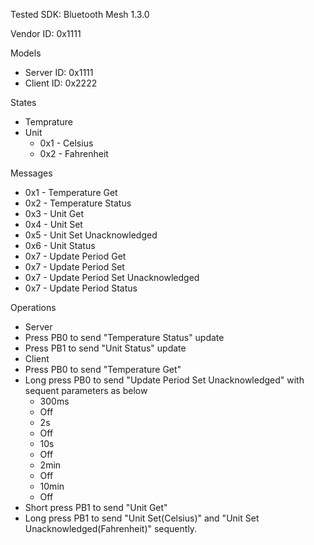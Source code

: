 Tested SDK: Bluetooth Mesh 1.3.0

Vendor ID: 0x1111

Models
 - Server ID: 0x1111
 - Client ID: 0x2222
 
States
 - Temprature
 - Unit
 	- 0x1 - Celsius
 	- 0x2 - Fahrenheit

Messages
 - 0x1 - Temperature Get
 - 0x2 - Temperature Status
 - 0x3 - Unit Get
 - 0x4 - Unit Set
 - 0x5 - Unit Set Unacknowledged
 - 0x6 - Unit Status
 - 0x7 - Update Period Get
 - 0x7 - Update Period Set
 - 0x7 - Update Period Set Unacknowledged
 - 0x7 - Update Period Status
 
Operations
 - Server
  - Press PB0 to send "Temperature Status" update
  - Press PB1 to send "Unit Status" update
 - Client
  - Press PB0 to send "Temperature Get"
  - Long press PB0 to send "Update Period Set Unacknowledged" with sequent parameters as below
	- 300ms
	- Off
	- 2s
	- Off
	- 10s
	- Off
	- 2min
	- Off
	- 10min
	- Off
  - Short press PB1 to send "Unit Get"
  - Long press PB1 to send "Unit Set(Celsius)" and "Unit Set Unacknowledged(Fahrenheit)" sequently.

